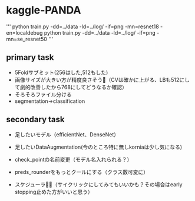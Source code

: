 # kaggle-PANDA


'''
python train.py -dd=../data -ld=../log/ -if=png -mn=resnet18 -en=localdebug
python train.py -dd=../data -ld=../log/ -if=png -mn=se_resnet50
'''

## primary task
* 5Foldサブミット(256はした,512もした)
* 画像サイズが大きい方が精度良さそう（CVは確かに上がる、LBも512にして劇的改善したから768にしてどうなるか確認）
* そろそろファイル分ける
* segmentation→classification

## secondary task
* 足したいモデル（efficientNet、DenseNet）
* 足したいDataAugmentation(今のところ特に無しkorniaは少し気になる)

* check_pointの名前変更（モデル名入れられる？）
* preds_rounderをもっとクールにする（クラス数可変に）


* スケジューラ（サイクリックにしてみてもいいかも？その場合はearly stopping止めた方がいいと思う）


